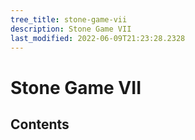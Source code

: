 ```yaml
---
tree_title: stone-game-vii
description: Stone Game VII
last_modified: 2022-06-09T21:23:28.2328
---
```


# Stone Game VII

## Contents
